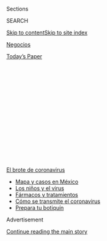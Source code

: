 <div id="app">

<div>

<div>

<div>

<div class="NYTAppHideMasthead css-1q2w90k e1suatyy0">

<div class="section css-ui9rw0 e1suatyy2">

<div class="css-eph4ug er09x8g0">

<div class="css-6n7j50">

</div>

<span class="css-1dv1kvn">Sections</span>

<div class="css-10488qs">

<span class="css-1dv1kvn">SEARCH</span>

</div>

[Skip to content](#site-content)[Skip to site
index](#site-index)

</div>

<div id="masthead-section-label" class="css-1wr3we4 eaxe0e00">

[Negocios](https://www.nytimes.com/es/section/negocios)

</div>

<div class="css-10698na e1huz5gh0">

</div>

</div>

<div id="masthead-bar-one" class="section hasLinks css-15hmgas e1csuq9d3">

<div class="css-uqyvli e1csuq9d0">

</div>

<div class="css-1uqjmks e1csuq9d1">

</div>

<div class="css-9e9ivx">

[](https://myaccount.nytimes.com/auth/login?response_type=cookie&client_id=vi)

</div>

<div class="css-1bvtpon e1csuq9d2">

[Today’s
Paper](https://www.nytimes.com/section/todayspaper)

</div>

</div>

</div>

</div>

<div data-aria-hidden="false">

<div id="site-content" data-role="main">

<div>

<div class="css-1aor85t" style="opacity:0.000000001;z-index:-1;visibility:hidden">

<div class="css-1hqnpie">

<div class="css-epjblv">

<span class="css-17xtcya">[Negocios](/es/section/negocios)</span><span class="css-x15j1o">|</span><span class="css-fwqvlz">Las
negociaciones de la deuda en Argentina ponen a prueba el capitalismo
amigable</span>

</div>

<div class="css-k008qs">

<div class="css-1iwv8en">

<span class="css-18z7m18"></span>

<div>

</div>

</div>

<span class="css-1n6z4y">https://nyti.ms/30eJMJQ</span>

<div class="css-1705lsu">

<div class="css-4xjgmj">

<div class="css-4skfbu" data-role="toolbar" data-aria-label="Social Media Share buttons, Save button, and Comments Panel with current comment count" data-testid="share-tools">

  - 
  - 
  - 
  - 
    
    <div class="css-6n7j50">
    
    </div>

  - 
  - 

</div>

</div>

</div>

</div>

</div>

</div>

<div id="NYT_TOP_BANNER_REGION" class="css-13pd83m">

<div>

<div id="styln-prism-menu-1594831588949" class="section interactive-content interactive-size-medium css-1edisqu">

<div class="css-17ih8de interactive-body">

<div id="scroll-container" class="css-1gj85ro">

[<span class="styln-title-wrap"><span class="css-1pje3qr">El brote
de</span><span class="css-1pje3qr">
coronavirus</span></span>](https://www.nytimes.com/es/spotlight/coronavirus?action=click&pgtype=Article&state=default&region=TOP_BANNER&context=storylines_menu)

  - [Mapa y casos en
    México](https://www.nytimes.com/es/interactive/2020/espanol/america-latina/coronavirus-en-mexico.html?action=click&pgtype=Article&state=default&region=TOP_BANNER&context=storylines_menu)
  - [Los niños y el
    virus](https://www.nytimes.com/es/2020/07/31/espanol/ciencia-y-tecnologia/ninos-contagio-coronavirus.html?action=click&pgtype=Article&state=default&region=TOP_BANNER&context=storylines_menu)
  - [Fármacos y
    tratamientos](https://www.nytimes.com/es/interactive/2020/science/coronavirus-tratamientos-curas.html?action=click&pgtype=Article&state=default&region=TOP_BANNER&context=storylines_menu)
  - [Cómo se transmite el
    coronavirus](https://www.nytimes.com/es/2020/07/06/espanol/ciencia-y-tecnologia/coronavirus-transmision-aire.html?action=click&pgtype=Article&state=default&region=TOP_BANNER&context=storylines_menu)
  - [Prepara tu
    botiquín](https://www.nytimes.com/es/2020/07/14/espanol/estilos-de-vida/botiquin-medicina-coronavirus.html?action=click&pgtype=Article&state=default&region=TOP_BANNER&context=storylines_menu)

</div>

</div>

</div>

</div>

</div>

<div id="top-wrapper" class="css-1sy8kpn">

<div id="top-slug" class="css-l9onyx">

Advertisement

</div>

[Continue reading the main
story](#after-top)

<div class="ad top-wrapper" style="text-align:center;height:100%;display:block;min-height:250px">

<div id="top" class="place-ad" data-position="top" data-size-key="top">

</div>

</div>

<div id="after-top">

</div>

</div>

<div>

<div id="sponsor-wrapper" class="css-1hyfx7x">

<div id="sponsor-slug" class="css-19vbshk">

Supported by

</div>

[Continue reading the main
story](#after-sponsor)

<div id="sponsor" class="ad sponsor-wrapper" style="text-align:center;height:100%;display:block">

</div>

<div id="after-sponsor">

</div>

</div>

<div class="css-186x18t">

Negocios

</div>

<div class="css-1vkm6nb ehdk2mb0">

# Las negociaciones de la deuda en Argentina ponen a prueba el capitalismo amigable

</div>

BlackRock, la empresa más grande de manejo de inversiones del mundo, se
opone a un acuerdo que resolvería la deuda con Argentina, que lucha
contra la pobreza y la pandemia.

<div class="css-79elbk" data-testid="photoviewer-wrapper">

<div class="css-z3e15g" data-testid="photoviewer-wrapper-hidden">

</div>

<div class="css-1a48zt4 ehw59r15" data-testid="photoviewer-children">

![<span class="css-16f3y1r e13ogyst0" data-aria-hidden="true">Un barrio
popular en Buenos Aires. La pobreza crece en Argentina mientras el
coronavirus  empeora la caída
económica. </span><span class="css-cnj6d5 e1z0qqy90" itemprop="copyrightHolder"><span class="css-1ly73wi e1tej78p0">Credit...</span><span><span>Alejandro
Pagni/Agence France-Presse — Getty
Images</span></span></span>](https://static01.nyt.com/images/2020/07/31/business/31Argentina-Debt-ES-00/31argentinadebt-1-articleLarge.jpg?quality=75&auto=webp&disable=upscale)

</div>

</div>

<div class="css-18e8msd">

<div class="css-vp77d3 epjyd6m0">

<div class="css-1baulvz">

Por [<span class="css-1baulvz" itemprop="name">Peter S.
Goodman</span>](https://www.nytimes.com/by/peter-s-goodman) y
<span class="css-1baulvz last-byline" itemprop="name">Daniel
Politi</span>

</div>

</div>

  - 
    
    <div class="css-ld3wwf e16638kd2">
    
    31 de julio de
    2020
    
    </div>

  - 
    
    <div class="css-4xjgmj">
    
    <div class="css-d8bdto" data-role="toolbar" data-aria-label="Social Media Share buttons, Save button, and Comments Panel with current comment count" data-testid="share-tools">
    
      - 
      - 
      - 
      - 
        
        <div class="css-6n7j50">
        
        </div>
    
      - 
      - 
    
    </div>
    
    </div>

</div>

<div class="css-mdjrty">

[Read in
English](https://www.nytimes.com/2020/07/31/business/argentina-debt.html "Read in English")

</div>

</div>

<div class="section meteredContent css-1r7ky0e" name="articleBody" itemprop="articleBody">

<div class="css-1fanzo5 StoryBodyCompanionColumn">

<div class="css-53u6y8">

[Regístrate para recibir nuestro
boletín](https://www.nytimes.com/newsletters/el-times) con lo mejor de
The New York Times.

-----

LONDRES— Laurence D. Fink se presenta como la vanguardia de una forma
progresista **** de capitalismo en el que las ganancias no lo son todo:
se espera que el dinero bienpensante promueva las protecciones
ambientales y sociales.

Como director ejecutivo de BlackRock, la firma de administración de
inversiones más grande del planeta, Fink supervisa más de 7 billones de
dólares. Ha dirigido una parte de dicha fortuna hacia Argentina, un país
destrozado por la crisis, al comprar bonos del gobierno.

Pero en tanto Argentina —en suspensión de pagos desde mayo— busca que se
le condonen 66.000 millones de dólares en bonos, el credo habitual de
Fink, el del [capitalismo de las partes
interesadas](https://www.alainet.org/es/articulo/204355) (*stakeholder
capitalism*), ha chocado con los más tradicionales imperativos de las
pérdidas y ganancias. Aunque la pobreza crece en Argentina conforme la
pandemia empeora una crisis económica, BlackRock se opone a un acuerdo
propuesto por el gobierno y anima a otros acreedores a rechazarlo
mientras que aguarda un trato marginalmente mejor.

Fink se ha involucrado en las negociaciones y hablado en dos ocasiones
con el ministro de Economía de Argentina, según tres personas con
conocimiento de las conversaciones. Los términos propuestos por el
gobierno y sus acreedores solo difieren en tres centavos de dólar.

</div>

</div>

<div class="css-1fanzo5 StoryBodyCompanionColumn">

<div class="css-53u6y8">

“Los tipos de BlackRock se han puesto al teléfono con una cantidad
significativa de acreedores”, dijo Hans Humes, presidente de Greylock
Capital Management, otro acreedor en la negociación. “Convencieron a
mucha gente de que si todos apoyábamos su acuerdo los argentinos lo
aceptarían. Ha resultado ser un enfrentamiento brutal”.

La postura de BlackRock ha enfrentado a la empresa con el Fondo
Monetario Internacional, que otorgó a Argentina [un paquete de
rescate](https://www.nytimes.com/2018/06/07/business/argentina-imf-debt.html)
con valor de más de 50.000 millones de dólares hace dos años y ha
respaldado la propuesta de Argentina conforme se acerca el plazo del 4
de agosto.

</div>

</div>

<div class="css-79elbk" data-testid="photoviewer-wrapper">

<div class="css-z3e15g" data-testid="photoviewer-wrapper-hidden">

</div>

<div class="css-1a48zt4 ehw59r15" data-testid="photoviewer-children">

![<span class="css-16f3y1r e13ogyst0" data-aria-hidden="true">Laurence
D. Fink, jefe de la empresa de manejo de inversión BlackRock, se
presenta como a la vanguardia de un tipo progresista de capitalismo para
el que las ganancias no lo son todo.
 </span><span class="css-cnj6d5 e1z0qqy90" itemprop="copyrightHolder"><span class="css-1ly73wi e1tej78p0">Credit...</span><span>Krista
Schlueter para The New York
Times</span></span>](https://static01.nyt.com/images/2020/07/31/business/31Argentina-Debt-ES-01/merlin_146284194_cbc130c9-6ac7-407a-8d12-7206f9904c77-articleLarge.jpg?quality=75&auto=webp&disable=upscale)

</div>

</div>

<div class="css-1fanzo5 StoryBodyCompanionColumn">

<div class="css-53u6y8">

La directora gerente del FMI, Kristalina Georgieva, ha [elogiado el
enfoque de
Argentina](https://www.imf.org/es/News/Articles/2020/02/04/pr2034-statement-by-imf-managing-director-kristalina-georgieva-on-argentina)
y ha insistido en que los tenedores de bonos deben acordar una
condonación sustantiva de deuda de tal forma que el país pueda manejar
los pagos futuros. Los funcionarios del FMI han asegurado al gobierno un
nuevo rescate si Argentina no logra llegar a un acuerdo.

La alternativa sería un incumplimiento desordenado que evitaría que
Argentina recurriera a los mercados internacionales al bloquear el
acceso de sus empresas al capital y profundizaría la recesión.

</div>

</div>

<div class="css-1fanzo5 StoryBodyCompanionColumn">

<div class="css-53u6y8">

La posición de BlackRock también la enfrenta con un grupo de economistas
destacados, entre ellos un par de ganadores del Nobel, Joseph Stiglitz y
Edmund Phelps. En mayo, [publicaron una
carta](https://lta.reuters.com/articulo/finanzas-argentina-stiglitz-idLTAKBN22I25L-OUSLT)
en la que alentaban a los tenedores de bonos a ponerse de acuerdo con el
gobierno.

“Argentina ha presentado una oferta responsable a los acreedores que
refleja la capacidad de pago del país”, decía la misiva, firmada por 138
economistas, entre los que se encontraba Carmen Reinhart, ahora
economista jefa en el Banco Mundial.

En un comunicado, BlackRock dijo que trabajaba diligentemente para
llegar a un acuerdo y al mismo tiempo recuperar tanto como fuera posible
para sus clientes. Alrededor de dos tercios de las inversiones que
maneja proviene de los ahorros para el retiro de trabajadores de todo el
mundo.

“En este proceso de reestructuración, los gerentes del fondo cargan la
obligación fiduciaria de tomar decisiones en interés de estos
ahorradores y al mismo tiempo reconocen las difíciles circunstancias que
enfrenta el gobierno argentino, entre ellas el desafío de la COVID-19”,
decía el
comunicado.

</div>

</div>

<div class="css-79elbk" data-testid="photoviewer-wrapper">

<div class="css-z3e15g" data-testid="photoviewer-wrapper-hidden">

</div>

<div class="css-1a48zt4 ehw59r15" data-testid="photoviewer-children">

<div class="css-1xdhyk6 erfvjey0">

<span class="css-1ly73wi e1tej78p0">Image</span>

<div class="css-zjzyr8">

<div data-testid="lazyimage-container" style="height:257.77777777777777px">

</div>

</div>

</div>

<span class="css-16f3y1r e13ogyst0" data-aria-hidden="true">Los
funcionarios argentinos dijeron que pagar más a los acreedores
equivaldría a transferir riqueza de las personas que no tenían casi
nada a los inversores
internacionales.</span><span class="css-cnj6d5 e1z0qqy90" itemprop="copyrightHolder"><span class="css-1ly73wi e1tej78p0">Credit...</span><span>Juan
Ignacio Roncoroni/EPA, vía Shutterstock</span></span>

</div>

</div>

<div class="css-1fanzo5 StoryBodyCompanionColumn">

<div class="css-53u6y8">

La parálisis en Argentina refleja la complejidad de las discusiones en
torno a la deuda en una era en la que las personas comunes y corrientes
están de hecho, en la mesa de negociación. En décadas pasadas, los bonos
emitidos por los países en desarrollo eran en gran parte controlados por
los grandes bancos. Cuando los gobiernos no podían pagar, los jefes de
los bancos llegaban a un acuerdo. Hoy en día los inversores que poseen
bonos de mercados emergentes abarcan toda una gama: desde fondos
especializados con alta tolerancia al riesgo hasta fondos de pensiones
conservadores.

Que la empresa de Fink juegue un papel protagónico al presionar a
Argentina contrasta con su campaña por hacer que los negocios impulsen
el progreso social.

</div>

</div>

<div class="css-1fanzo5 StoryBodyCompanionColumn">

<div class="css-53u6y8">

Hace dos años, Fink —a quien se le menciona [en informes
noticiosos](https://www.cnbc.com/2020/04/06/biden-donors-float-elizabeth-warren-larry-fink-others-for-key-roles.html)
como posible secretario del Tesoro en caso de que [Joe
Biden](https://www.nytimes.com/es/interactive/2020/espanol/estados-unidos/joe-biden-elecciones.html)
llegue a la presidencia— escribió [una carta
abierta](http://www.corporance.es/wp-content/uploads/2018/01/Larry-Fink-letter-to-CEOs-2018-1.pdf)
a los directores ejecutivos de grandes corporaciones en donde los
alentaba a prestar atención a preocupaciones sociales, laborales y
medioambientales.

“Para prosperar en el tiempo, cada compañía debe mostrar que hace una
contribución positiva a la sociedad, además de lograr desempeño
financiero”, escribió.

El año pasado, Fink firmó la [Declaración del Propósito de una
Corporación](https://www.nytimes.com/2019/08/19/business/business-roundtable-ceos-corporations.html),
creada por la Business Roundtable —Mesa Redonda de Negocios—, una
asociación conformada por directores ejecutivos estadounidenses. Se
proponía “un compromiso fundamental con todos nuestras partes
interesadas”.

En enero Fink escribió otra [carta a los directores
ejecutivos](https://www.blackrock.com/corporate/investor-relations/larry-fink-ceo-letter),
en la que advertía que las empresas que no atendieran el cambio
climático sufrirían las consecuencias en el mercado.

BlackRock ha lanzado fondos hechos para la llamada inversión de impacto,
en la que el dinero se emplea en apoyar metas sociales y
ambientales.

</div>

</div>

<div class="css-79elbk" data-testid="photoviewer-wrapper">

<div class="css-z3e15g" data-testid="photoviewer-wrapper-hidden">

</div>

<div class="css-1a48zt4 ehw59r15" data-testid="photoviewer-children">

<div class="css-1xdhyk6 erfvjey0">

<span class="css-1ly73wi e1tej78p0">Image</span>

<div class="css-zjzyr8">

<div data-testid="lazyimage-container" style="height:257.77777777777777px">

</div>

</div>

</div>

<span class="css-16f3y1r e13ogyst0" data-aria-hidden="true">La directora
gerente del FMI, Kristalina Georgieva, con el ministro de Economía de
Argentina, Martín Guzmán, en febrero. Ella ha apoyado la propuesta de
Argentina a sus
acreedores.</span><span class="css-cnj6d5 e1z0qqy90" itemprop="copyrightHolder"><span class="css-1ly73wi e1tej78p0">Credit...</span><span>Remo
Casilli/Reuters</span></span>

</div>

</div>

<div class="css-1fanzo5 StoryBodyCompanionColumn">

<div class="css-53u6y8">

Argentina ahora intenta detener un alarmante aumento de la pobreza. El
que alguna vez estuvo entre los países más ricos de la tierra, ha
incumplido su deuda pública nueve veces.

</div>

</div>

<div class="css-1fanzo5 StoryBodyCompanionColumn">

<div class="css-53u6y8">

La historia de Argentina ha estado dominada por gobiernos populistas que
han ganado el apoyo popular distribuyendo subsidios y efectivo a las
masas en desatención descarada a la aritmética presupuestaria, lo que ha
resultado en inflación crónica y en crisis frecuentes.

El último gobierno, encabezado por el presidente Mauricio Macri, asumió
el poder en 2015 con el mandato de restaurar la disciplina para
recuperar la confianza de los mercados internacionales y, al mismo
tiempo, mostrar compasión hacia los pobres a través del gasto social.

Entre aquellos impresionados con la misión estaba Fink. Seis meses
después de que Macri juró el cargo, el ejecutivo de BlackRock
[dijo](https://www.youtube.com/watch?v=TM_MC2Fj-JI) que su
administraciónn “realmente ha mostrado lo que un gobierno puede lograr
si se enfoca en tratar de cambiar el futuro de su país”.

Al final, Macri adquirió reputación [por salir del
paso](https://www.nytimes.com/es/2019/05/14/espanol/america-latina/argentina-economia-macri-kirchnerismo.html),
volviendo a endeudarse sin lograr crecimiento.

El año pasado, con la llegada de un nuevo presidente, Alberto Fernández,
muchos supusieron que el populismo volvía. Pero Fernández rápidamente
aseguró al FMI y a los acreedores clave que era un pragmatista resuelto
a lograr un pago viable de la deuda.

El FMI ha sido acusado desde hace mucho de esgrimir un solo instrumento
contundente para el manejo de la crisis: la austeridad. Su paquete de
rescate hace dos décadas impuso recortes paralizantes a los programas
gubernamentales argentinos, lo que cosechó un resentimiento duradero.
Georgieva, la directora gerente del fondo, se ha enfocado en proteger a
los países de deudas
impagables.

</div>

</div>

<div class="css-79elbk" data-testid="photoviewer-wrapper">

<div class="css-z3e15g" data-testid="photoviewer-wrapper-hidden">

</div>

<div class="css-1a48zt4 ehw59r15" data-testid="photoviewer-children">

<div class="css-1xdhyk6 erfvjey0">

<span class="css-1ly73wi e1tej78p0">Image</span>

<div class="css-zjzyr8">

<div data-testid="lazyimage-container" style="height:257.77777777777777px">

</div>

</div>

</div>

<span class="css-16f3y1r e13ogyst0" data-aria-hidden="true">Una protesta
en Buenos Aires contra la crisis económica. La historia de Argentina ha
estado dominada por gobiernos populistas que han repartido subsidios sin
tener en cuenta la aritmética
presupuestaria.</span><span class="css-cnj6d5 e1z0qqy90" itemprop="copyrightHolder"><span class="css-1ly73wi e1tej78p0">Credit...</span><span>Juan
Ignacio Roncoroni/EPA, vía Shutterstock</span></span>

</div>

</div>

<div class="css-1fanzo5 StoryBodyCompanionColumn">

<div class="css-53u6y8">

BlackRock integra un consorcio llamado Ad Hoc Argentine Bondholder
Group, que controla aproximadamente una cuarta parte de los bonos.

</div>

</div>

<div class="css-1fanzo5 StoryBodyCompanionColumn">

<div class="css-53u6y8">

El grupo Ad Hoc ha presentado un frente unificado que rechaza la más
reciente oferta del gobierno, que pagaría unos 53 centavos por dólar del
valor de los bonos. La semana pasada el grupo presentó una propuesta en
busca de mejores condiciones: más de 56 centavos por dólar.

En una carta enviada el lunes al ministro de Economía de Argentina,
Martín Guzmán, el grupo dijo que contaba con el apoyo de la mayoría de
los tenedores de bonos, lo que le confería el poder de bloquear el
acuerdo. Bajo las cláusulas de los bonos, un acuerdo que disminuya su
valor debe contar con la aprobación de los tenedores de dos terceras
partes de su valor total.

En un comunicado, el grupo Ad Hoc dijo que operaba en interés del pueblo
argentino al buscar un acuerdo que permitiría “acceder nuevamente a los
mercados de capital e incentivar más inversión”.

Pero algunos acreedores han apoyado públicamente la propuesta del
gobierno.

“Argentina ha presentado una oferta razonable, que creo que los
acreedores deben aceptar, especialmente a la luz de la situación de
salud y de pobreza del país”, dijo Mohamed A. El-Erian, asesor económico
jefe en Allianz SE, la empresa matriz de Pacific Investment Management
Company, una de las principales administradoras de bonos del mundo. Ha
estado actuando como asesor de uno de los acreedores en la mesa de
negociación, Gramercy Funds Management LLC, que se especializa en
mercados emergentes.

Gramercy ha llegado a la conclusión de que los desacuerdos entre la
oferta del gobierno y la propuesta de Ad Hoc son triviales en
comparación con el riesgo de una moratoria extensa que terminaría por
devaluar los bonos argentinos y posiblemente sometería a los acreedores
a años de litigio y agravaría la crisis del
país.

</div>

</div>

<div class="css-79elbk" data-testid="photoviewer-wrapper">

<div class="css-z3e15g" data-testid="photoviewer-wrapper-hidden">

</div>

<div class="css-1a48zt4 ehw59r15" data-testid="photoviewer-children">

<div class="css-1xdhyk6 erfvjey0">

<span class="css-1ly73wi e1tej78p0">Image</span>

<div class="css-zjzyr8">

<div data-testid="lazyimage-container" style="height:257.77777777777777px">

</div>

</div>

</div>

<span class="css-16f3y1r e13ogyst0" data-aria-hidden="true">Poco después
de convertirse en presidente de Argentina el año pasado, Alberto
Fernández rápidamente aseguró a los acreedores clave que sería
pragmático al buscar un arreglo de deuda
viable.</span><span class="css-cnj6d5 e1z0qqy90" itemprop="copyrightHolder"><span class="css-1ly73wi e1tej78p0">Credit...</span><span>Esteban
Collazo, vía Agence France-Presse — Getty Images</span></span>

</div>

</div>

<div class="css-1fanzo5 StoryBodyCompanionColumn">

<div class="css-53u6y8">

Un alivio adicional de la deuda también mejora las probabilidades de que
Argentina sea capaz de cumplir con pagos a futuro, lo que elevaría el
valor de los bonos pendientes de pago y disminuiría el costo de
endeudarse de las empresas argentinas.

“Por tres puntos estás dispuesto a perder 20 o 30” dijo Humes, el
presidente de Greylock. “Es una locura. Es desafortunado cuando los egos
y la inexperiencia entorpecen una solución pragmática”.

Algunos dicen que al gobierno se le pasó la mano al enfrentarse a los
acreedores con una oferta inicial excesivamente baja de menos de 40
centavos por dólar.

“Guzmán empezó con una oferta muy baja”, dijo Siobhan Morden, analista
de bonos latinoamericanos en Amherst Pierpoint Securities, una corredora
independiente. “Ha sido una distracción innecesaria durante meses que se
pudo haber evitado si la oferta inicial hubiera sido más razonable”.

Las negociaciones, en las que participaron decenas de acreedores, se
llevaron a cabo por Zoom. Los representantes de BlackRock chocaron con
el ministro de Economía Guzmán, un economista de 37 años que estudió
bajo la tutela de Stiglitz en la Universidad de
Columbia.

</div>

</div>

<div class="css-79elbk" data-testid="photoviewer-wrapper">

<div class="css-z3e15g" data-testid="photoviewer-wrapper-hidden">

</div>

<div class="css-1a48zt4 ehw59r15" data-testid="photoviewer-children">

<div class="css-1xdhyk6 erfvjey0">

<span class="css-1ly73wi e1tej78p0">Image</span>

<div class="css-zjzyr8">

<div data-testid="lazyimage-container" style="height:257.77777777777777px">

</div>

</div>

</div>

<span class="css-16f3y1r e13ogyst0" data-aria-hidden="true">Elementos
del ejército argentino sirvieron un guiso para los residentes de un
barrio popular en Buenos Aires. Los comedores comunitarios atienden a
más personas en la
pandemia.</span><span class="css-cnj6d5 e1z0qqy90" itemprop="copyrightHolder"><span class="css-1ly73wi e1tej78p0">Credit...</span><span>Juan
Mabromata/Agence France-Presse — Getty Images</span></span>

</div>

</div>

<div class="css-1fanzo5 StoryBodyCompanionColumn">

<div class="css-53u6y8">

En mayo, Fink hizo un llamado para que Guzmán intentara acabar con el
impasse y sugirió un acuerdo si es que el gobierno elevaba su oferta al
rango de los 50 a 55 centavos por dólar, dijeron personas con
conocimiento de las conversaciones.

</div>

</div>

<div class="css-1fanzo5 StoryBodyCompanionColumn">

<div class="css-53u6y8">

En consultas privadas con BlackRock, el gobierno ofreció 50 centavos.
Pero BlackRock y su grupo Ad Hoc querían más.

Fink se quejó de que parecía injusto que los acreedores privados
asumieran todas las pérdidas, y argumentó que el FMI debería condonar
algunos de sus préstamos, un imposible.

A principios de julio [Guzmán mejoró las
condiciones](https://ara.reuters.com/article/businessNews/idARL1N2ED0XB)
y ofreció 53 centavos de dólar, lo que se granjeó el apoyo de varios
acreedores, entre ellos Gramercy y Greylock.

Para entonces, la pandemia estaba agravando la recesión de Argentina y
justo cuando el gobierno requería fondos adicionales para atender la
emergencia de salud pública. Pero BlackRock comenzó una campaña tras
bambalinas para bloquear el acuerdo.

El gobierno ha insistido en que se trata de su última oferta. Con una
pobreza infantil superior al 50 por ciento, los funcionarios dicen que
pagar más a los acreedores equivaldría a quitar riqueza a las personas
que casi no tienen nada para transferirla a los inversores
internacionales.

En una mañana reciente, unas 100 familias llegaron a un comedor
comunitario a unos 40 kilómetros al oeste de Buenos Aires, más del doble
de los que acudían en marzo. Entre ellos estaba Ángel Ariel Coronel, un
plomero que vive en los alrededores con su esposa y el hijo de dos años
de ambos. La cuarentena estricta ordenada por el gobierno había
paralizado los proyectos de construcción en los que trabajaba.

“A mi mujer le daba un poco de vergüenza que vengamos aquí”, dijo
Coronel mientras esperaba su porción de lentejas humeantes. “Pero a mí
no me importa. Necesitamos la ayuda. No he trabajado un solo día desde
que empezó todo
esto”.

</div>

</div>

<div class="css-79elbk" data-testid="photoviewer-wrapper">

<div class="css-z3e15g" data-testid="photoviewer-wrapper-hidden">

</div>

<div class="css-1a48zt4 ehw59r15" data-testid="photoviewer-children">

<div class="css-1xdhyk6 erfvjey0">

<span class="css-1ly73wi e1tej78p0">Image</span>

<div class="css-zjzyr8">

<div data-testid="lazyimage-container" style="height:257.77777777777777px">

</div>

</div>

</div>

<span class="css-16f3y1r e13ogyst0" data-aria-hidden="true">Buenos Aires
ha estado en cuarentena estricta desde
marzo.</span><span class="css-cnj6d5 e1z0qqy90" itemprop="copyrightHolder"><span class="css-1ly73wi e1tej78p0">Credit...</span><span>Natacha
Pisarenko/Associated Press</span></span>

</div>

</div>

<div class="css-1fanzo5 StoryBodyCompanionColumn">

<div class="css-53u6y8">

Peter S. Goodman reportó desde Londres y Daniel Politi desde Buenos
Aires.

Peter S. Goodman es corresponsal de economía europea con sede en
Londres. Fue corresponsal económico nacional en Nueva York. También
trabajó en The Washington Post como corresponsal en China y fue editor
global en jefe del International Business Times.
[@petersgoodman](https://twitter.com/petersgoodman)

-----

</div>

</div>

</div>

<div>

</div>

<div>

</div>

<div>

</div>

<div>

<div id="bottom-wrapper" class="css-1ede5it">

<div id="bottom-slug" class="css-l9onyx">

Advertisement

</div>

[Continue reading the main
story](#after-bottom)

<div id="bottom" class="ad bottom-wrapper" style="text-align:center;height:100%;display:block;min-height:90px">

</div>

<div id="after-bottom">

</div>

</div>

</div>

</div>

</div>

## Site Index

<div>

</div>

## Site Information Navigation

  - [© <span>2020</span> <span>The New York Times
    Company</span>](https://help.nytimes.com/hc/en-us/articles/115014792127-Copyright-notice)

<!-- end list -->

  - [NYTCo](https://www.nytco.com/)
  - [Contact
    Us](https://help.nytimes.com/hc/en-us/articles/115015385887-Contact-Us)
  - [Work with us](https://www.nytco.com/careers/)
  - [Advertise](https://nytmediakit.com/)
  - [T Brand Studio](http://www.tbrandstudio.com/)
  - [Your Ad
    Choices](https://www.nytimes.com/privacy/cookie-policy#how-do-i-manage-trackers)
  - [Privacy](https://www.nytimes.com/privacy)
  - [Terms of
    Service](https://help.nytimes.com/hc/en-us/articles/115014893428-Terms-of-service)
  - [Terms of
    Sale](https://help.nytimes.com/hc/en-us/articles/115014893968-Terms-of-sale)
  - [Site
    Map](https://spiderbites.nytimes.com)
  - [Help](https://help.nytimes.com/hc/en-us)
  - [Subscriptions](https://www.nytimes.com/subscription?campaignId=37WXW)

</div>

</div>

</div>

</div>
